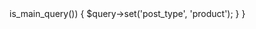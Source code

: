 <?php 

add_action('pre_get_posts', 'my_search_products');
function my_search_products($query) {
	if(!is_admin() && is_search() && $query->is_main_query()) {
		$query->set('post_type', 'product');
	}
}